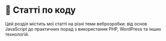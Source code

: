 # 📝 Статті по коду

Цей розділ містить мої статті на різні теми веброзробки: від основ JavaScript до практичних порад з використання PHP, WordPress та інших технологій.


